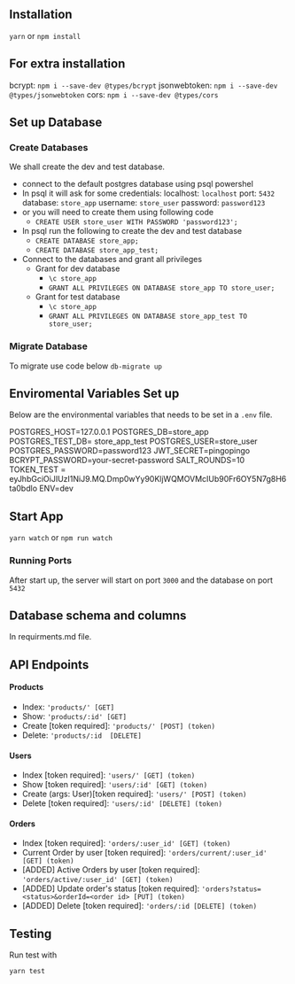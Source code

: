 
## Installation
`yarn` or `npm install`

## For extra installation

bcrypt: `npm i --save-dev @types/bcrypt`
jsonwebtoken: `npm i --save-dev @types/jsonwebtoken`
cors: `npm i --save-dev @types/cors`

## Set up Database
### Create Databases
We shall create the dev and test database.

- connect to the default postgres database using psql powershel 
- In psql it will ask for some credentials: 
    localhost: `localhost`
    port: `5432`
    database: `store_app`
    username: `store_user`
    password: `password123`
- or you will need to create them using following code
    - `CREATE USER store_user WITH PASSWORD 'password123';`
- In psql run the following to create the dev and test database
    - `CREATE DATABASE store_app;`
    - `CREATE DATABASE store_app_test;`
- Connect to the databases and grant all privileges
    - Grant for dev database
        - `\c store_app`
        - `GRANT ALL PRIVILEGES ON DATABASE store_app TO store_user;`
    - Grant for test database
        - `\c store_app`
        - `GRANT ALL PRIVILEGES ON DATABASE store_app_test TO store_user;`

### Migrate Database

To migrate use code below
`db-migrate up`

## Enviromental Variables Set up
Below are the environmental variables that needs to be set in a `.env` file.

POSTGRES_HOST=127.0.0.1
POSTGRES_DB=store_app
POSTGRES_TEST_DB= store_app_test
POSTGRES_USER=store_user
POSTGRES_PASSWORD=password123
JWT_SECRET=pingopingo
BCRYPT_PASSWORD=your-secret-password
SALT_ROUNDS=10
TOKEN_TEST = eyJhbGciOiJIUzI1NiJ9.MQ.Dmp0wYy90KljWQMOVMcIUb90Fr6OY5N7g8H6ta0bdlo
ENV=dev

## Start App
`yarn watch` or `npm run watch`

### Running Ports 
After start up, the server will start on port `3000` and the database on port `5432`

## Database schema and columns
In requirments.md file.

## API Endpoints
#### Products
- Index: `'products/' [GET]`
- Show: `'products/:id' [GET]`
- Create [token required]: `'products/' [POST] (token)`
- Delete: `'products/:id  [DELETE]`

#### Users
- Index [token required]: `'users/' [GET] (token)`
- Show [token required]: `'users/:id' [GET] (token)`
- Create (args: User)[token required]: `'users/' [POST] (token)`
- Delete [token required]: `'users/:id' [DELETE] (token)`

#### Orders
- Index [token required]: `'orders/:user_id' [GET] (token)`
- Current Order by user [token required]: `'orders/current/:user_id' [GET] (token)`
- [ADDED] Active Orders by user [token required]: `'orders/active/:user_id' [GET] (token)`
- [ADDED] Update order's status [token required]: `'orders?status=<status>&orderId=<order id> [PUT] (token)`
- [ADDED] Delete [token required]: `'orders/:id [DELETE] (token)`

## Testing
Run test with 

`yarn test`

